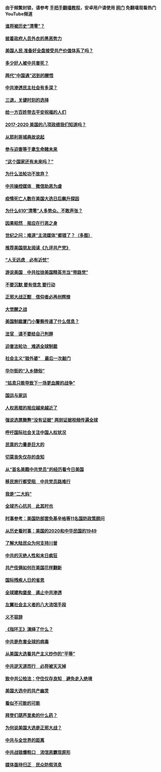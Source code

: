 #### 由于频繁封锁，请参考 [手把手翻墙教程](https://github.com/gfw-breaker/guides/wiki/)，安卓用户请使用 [网门](https://github.com/gfw-breaker/nogfw/blob/master/dl.md?t=02052100) 免翻墙观看热门YouTube频道 

#### [谁将被历史“清零”？](../pages/73/417485.md?t=02052100) 

#### [披着政府人员外衣的黑恶势力](../pages/73/417442.md?t=02052100) 

#### [美国人民 准备好全盘接受共产价值体系了吗？](../pages/73/417491.md?t=02052100) 

#### [多少好人被中共害死？](../pages/73/417144.md?t=02052100) 

#### [两代“中国通”迟到的醒悟](../pages/73/417064.md?t=02052100) 

#### [中共渗透民主社会有多深？](../pages/73/417063.md?t=02052100) 

#### [三退，关键时刻的选择](../pages/73/416969.md?t=02052100) 

#### [给一方百姓带去平安祝福的人们](../pages/73/416941.md?t=02052100) 

#### [2017-2020  美国的八项政绩我们知道吗？](../pages/73/416968.md?t=02052100) 

#### [从耶利哥城典故说起](../pages/73/416892.md?t=02052100) 

#### [参与迫害等于拿生命赌未来](../pages/73/416856.md?t=02052100) 

#### [“这个国家还有未来吗？”](../pages/73/416852.md?t=02052100) 

#### [为什么法轮功不放弃？](../pages/73/416864.md?t=02052100) 

#### [中共操控媒体　微信助恶为虐](../pages/73/416724.md?t=02052100) 

#### [疫情死亡人数在美国大选日后飙升探因](../pages/73/416606.md?t=02052100) 

#### [为什么610“清零”人多势众、不敢声张？](../pages/73/416632.md?t=02052100) 

#### [因果昭然　报应在行恶之身](../pages/73/416582.md?t=02052100) 

#### [世纪之问：难道“主流媒体”都错了？（多图）](../pages/73/416571.md?t=02052100) 

#### [推荐美国朋友阅读《九评共产党》](../pages/73/416510.md?t=02052100) 

#### [“人无远虑　必有近忧”](../pages/73/416513.md?t=02052100) 

#### [游说美国　中共拉拢美国精英充当“带路党”](../pages/73/416529.md?t=02052100) 

#### [不要沉默 要有信念 要行动](../pages/73/416457.md?t=02052100) 

#### [正邪大战正酣　信仰者必再创辉煌](../pages/73/416433.md?t=02052100) 

#### [大觉醒之战](../pages/73/416456.md?t=02052100) 

#### [美国制裁厦门小警察传递了什么信息？](../pages/73/416432.md?t=02052100) 

#### [法官　请不要给自己判罪](../pages/73/416379.md?t=02052100) 

#### [迫害法轮功　难逃全球制裁](../pages/73/416380.md?t=02052100) 

#### [社会主义“狼外婆”　最后一次敲门](../pages/73/416394.md?t=02052100) 

#### [华尔街的“入乡随俗”](../pages/73/416395.md?t=02052100) 

#### [“姑息只能导致下一场更血腥的战争”](../pages/73/416223.md?t=02052100) 

#### [国运与家运](../pages/73/416224.md?t=02052100) 

#### [人权恶棍的报应越来越近了](../pages/73/416276.md?t=02052100) 

#### [强说选票舞弊“没有证据” 两则证据视频传遍全球](../pages/73/416227.md?t=02052100) 

#### [呼吁国际社会关注中国人权状况](../pages/73/416135.md?t=02052100) 

#### [民意的力量是巨大的](../pages/73/416222.md?t=02052100) 

#### [切莫丧失仅存的良知](../pages/73/416134.md?t=02052100) 

#### [从“首名美籍中共党员”的经历看今日美国](../pages/73/416114.md?t=02052100) 

#### [移民旅行都受阻　中共党员路难行](../pages/73/416033.md?t=02052100) 

#### [我是“二大妈”](../pages/73/415529.md?t=02052100) 

#### [全球齐心抗共　此其时也](../pages/73/415989.md?t=02052100) 

#### [时事参考：美国防部罢免基辛格等11名国防政策顾问](../pages/73/415970.md?t=02052100) 

#### [从历史看时事：美国的2020和中华民国的1949](../pages/73/415949.md?t=02052100) 

#### [了解大陆民众为何支持川普](../pages/73/415950.md?t=02052100) 

#### [中共的灭绝人性和末日疯狂](../pages/73/415944.md?t=02052100) 

#### [共产伎俩如何在美国花样翻新](../pages/73/415908.md?t=02052100) 

#### [国际残疾人日的省思](../pages/73/415849.md?t=02052100) 

#### [全球建构堡垒　遏止中共渗透](../pages/73/415850.md?t=02052100) 

#### [左翼社会主义者的八大流氓手段](../pages/73/415802.md?t=02052100) 

#### [义不容辞](../pages/73/415807.md?t=02052100) 

#### [《指环王》演绎了什么？](../pages/73/415739.md?t=02052100) 

#### [中共是危害全球的病毒](../pages/73/415569.md?t=02052100) 

#### [从美国大选看共产主义炒作的“平等”](../pages/73/415654.md?t=02052100) 

#### [中共逆天道而行　必将被天灭掉](../pages/73/415626.md?t=02052100) 

#### [致中共公检法：守住仅存良知　避免走入绝境](../pages/73/415627.md?t=02052100) 

#### [美国大选中的共产幽灵](../pages/73/415618.md?t=02052100) 

#### [看似不可能的可能](../pages/73/415619.md?t=02052100) 

#### [拜登们葫芦里卖的什么药？](../pages/73/415531.md?t=02052100) 

#### [为何说美国大选是正邪大战？](../pages/73/415530.md?t=02052100) 

#### [中共与全世界的距离](../pages/73/415435.md?t=02052100) 

#### [中共战狼爆粗口　流氓恶霸现原形](../pages/73/415426.md?t=02052100) 

#### [媒体亟待归正　民众防假消息](../pages/73/415402.md?t=02052100) 

